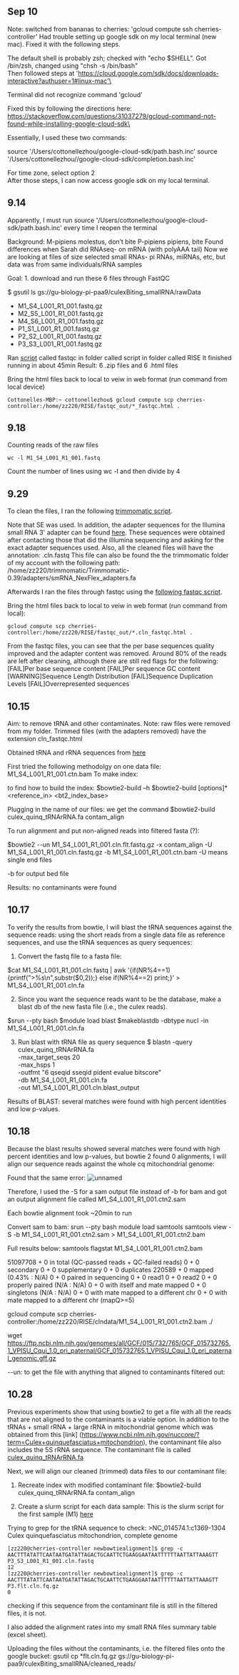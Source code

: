 ## Sep 10

Note: switched from bananas to cherries: 'gcloud compute ssh cherries-controller'
Had trouble setting up google sdk on my local terminal (new mac). Fixed it with the following steps. 

The default shell is probably zsh; checked with "echo $SHELL". Got /bin/zsh, changed using "chsh -s /bin/bash"\
Then followed steps at 'https://cloud.google.com/sdk/docs/downloads-interactive?authuser=1#linux-mac'\

Terminal did not recognize command 'gcloud'

Fixed this by following the directions here: https://stackoverflow.com/questions/31037279/gcloud-command-not-found-while-installing-google-cloud-sdk\

Essentially, I used these two commands:

source '/Users/cottonellezhou/google-cloud-sdk/path.bash.inc'
source '/Users/cottonellezhou//google-cloud-sdk/completion.bash.inc'

For time zone, select option 2\
After those steps, I can now access google sdk on my local terminal.

## 9.14

Apparently, I must run source '/Users/cottonellezhou/google-cloud-sdk/path.bash.inc' every time I reopen the terminal

Background: 
M-pipiens molestus, don’t bite
P-pipiens pipiens, bite
Found differences when Sarah did RNAseq- on mRNA (with polyAAA tail)
Now we are looking at files of size selected small RNAs- pi RNAs, miRNAs, etc, but data was from same individuals/RNA samples

Goal: 1. download and run these 6 files through FastQC

$ gsutil ls gs://gu-biology-pi-paa9/culexBiting_smallRNA/rawData

- M1_S4_L001_R1_001.fastq.gz
- M2_S5_L001_R1_001.fastq.gz
- M4_S6_L001_R1_001.fastq.gz
- P1_S1_L001_R1_001.fastq.gz
- P2_S2_L001_R1_001.fastq.gz
- P3_S3_L001_R1_001.fastq.gz

Ran [script](https://github.com/AngelaZhou779/RISE/blob/main/script/FastQC.sh) called fastqc in folder called script in folder called RISE
It finished running in about 45min
Result: 6 .zip files and 6 .html files

Bring the html files back to local to veiw in web format (run command from local device)
```
Cottonelles-MBP:~ cottonellezhou$ gcloud compute scp cherries-controller:/home/zz220/RISE/fastqc_out/*_fastqc.html .
```



## 9.18

Counting reads of the raw files
```
wc -l M1_S4_L001_R1_001.fastq 
```
Count the number of lines using wc -l and then divide by 4

## 9.29
To clean the files, I ran the following [trimmomatic script](https://github.com/AngelaZhou779/RISE/blob/main/script/Trimmomatic.sh).

Note that SE was used. In addition, the adapter sequences for the Illumina small RNA 3' adapter can be found [here](https://github.com/AngelaZhou779/RISE/blob/main/miscellaneous/smalladaptercontent.md). These sequences were obtained after contacting those that did the illlumina sequencing and asking for the exact adapter sequences used. Also, all the cleaned files will have the annotation: .cln.fastq
This file can also be found the the trimmomatic folder of my account with the following path: /home/zz220/trimmomatic/Trimmomatic-0.39/adapters/smRNA_NexFlex_adapters.fa

Afterwards I ran the files through fastqc using the [following fastqc script](https://github.com/AngelaZhou779/RISE/blob/main/script/fastqc_clnfiles.sh).

Bring the html files back to local to veiw in web format (run command from local):
```
gcloud compute scp cherries-controller:/home/zz220/RISE/fastqc_out/*.cln_fastqc.html .
```

From the fastqc files, you can see that the per base sequences quality improved and the adapter content was removed. Around 80% of the reads are left after cleaning, although there are still red flags for the following:
[FAIL]Per base sequence content
[FAIL]Per sequence GC content
[WARNING]Sequence Length Distribution
[FAIL]Sequence Duplication Levels
[FAIL]Overrepresented sequences 


## 10.15
Aim: to remove tRNA and other contaminates. Note: raw files were removed from my folder. Trimmed files (with the adapters removed) have the extension cln_fastqc.html

Obtained tRNA and rRNA sequences from [here](https://www.ncbi.nlm.nih.gov/nucleotide/NC_014574.1)


First tried the following methodolgy on one data file: M1_S4_L001_R1_001.ctn.bam
To make index:

to find how to build the index: 
$bowtie2-build –h
$bowtie2-build [options]* <reference_in> <bt2_index_base>

Plugging in the name of our files: we get the command $bowtie2-build culex_quinq_tRNArRNA.fa contam_align
 
To run alignment and put non-aligned reads into filtered fasta (?):
 
$bowtie2  --un M1_S4_L001_R1_001.cln.flt.fastq.gz -x contam_align -U M1_S4_L001_R1_001.cln.fastq.gz -b M1_S4_L001_R1_001.ctn.bam
-U means single end files

-b for output bed file

Results: no contaminants were found

## 10.17
To verify the results from bowtie, I will blast the tRNA sequences against the sequence reads: using the short reads from a single data file as reference sequences, and use the tRNA sequences as query sequences:

1. Convert the fastq file to a fasta file:

$cat M1_S4_L001_R1_001.cln.fastq | awk '{if(NR%4==1) {printf(">%s\n",substr($0,2));} 
else if(NR%4==2) print;}' > M1_S4_L001_R1_001.cln.fa


2. Since you want the sequence reads want to be the database, make a blast db of the new fasta file (i.e., the culex reads).

$srun --pty bash
$module load blast
$makeblastdb -dbtype nucl  -in M1_S4_L001_R1_001.cln.fa


3. Run blast with tRNA file as query sequence
$ blastn -query culex_quinq_tRNArRNA.fa \
-max_target_seqs 20 \
-max_hsps 1 \
-outfmt "6 qseqid sseqid pident evalue bitscore" \
-db  M1_S4_L001_R1_001.cln.fa \
-out M1_S4_L001_R1_001.cln.blast_output


Results of BLAST: several matches were found with high percent identities and low p-values.

## 10.18

Because the blast results showed several matches were found with high percent identities and low p-values, but bowtie 2 found 0 alignments, I will align our sequence reads against the whole cq mitochondrial genome:

Found that the same error: ![unnamed](https://user-images.githubusercontent.com/78465068/138136776-717da779-0fe4-4884-9ae7-a45db8b99cb4.png)

Therefore, I used the -S for a sam output file instead of -b for bam and got an output alignment file called M1_S4_L001_R1_001.ctn2.sam

Each bowtie alignment took ~20min to run


Convert sam to bam:
srun --pty bash 
module load samtools
samtools view -S -b M1_S4_L001_R1_001.ctn2.sam > M1_S4_L001_R1_001.ctn2.bam

Full results below:
samtools flagstat M1_S4_L001_R1_001.ctn2.bam

51097708 + 0 in total (QC-passed reads + QC-failed reads)
0 + 0 secondary
0 + 0 supplementary
0 + 0 duplicates
220589 + 0 mapped (0.43% : N/A)
0 + 0 paired in sequencing
0 + 0 read1
0 + 0 read2
0 + 0 properly paired (N/A : N/A)
0 + 0 with itself and mate mapped
0 + 0 singletons (N/A : N/A)
0 + 0 with mate mapped to a different chr
0 + 0 with mate mapped to a different chr (mapQ>=5)

gcloud compute scp cherries-controller:/home/zz220/RISE/clndata/M1_S4_L001_R1_001.ctn2.bam ./

wget https://ftp.ncbi.nlm.nih.gov/genomes/all/GCF/015/732/765/GCF_015732765.1_VPISU_Cqui_1.0_pri_paternal/GCF_015732765.1_VPISU_Cqui_1.0_pri_paternal_genomic.gff.gz

--un: to get the file with anything that aligned to contaminants filtered out:

## 10.28

Previous experiments show that using bowtie2 to get a file with all the reads that are not aligned to the contaminants is a viable option. In addition to the tRNAs + small rRNA + large rRNA in mitochondrial genome which was obtained from this [link] (https://www.ncbi.nlm.nih.gov/nuccore/?term=Culex+quinquefasciatus+mitochondrion), the contaminant file also includes the 5S rRNA sequence. The contaminant file is called [culex_quinq_tRNArRNA.fa](https://github.com/AngelaZhou779/RISE/blob/main/miscellaneous/culex_quinq_tRNArRNA.fa)

Next, we will align our cleaned (trimmed) data files to our contaminant file:
1. Recreate index with modified contaminant file:
$bowtie2-build culex_quinq_tRNArRNA.fa contam_align

2. Create a slurm script for each data sample:
This is the slurm script for the first sample (M1) [here](https://github.com/AngelaZhou779/RISE/blob/main/miscellaneous/bowtie2slurmscriptM1.SBATCH)

Trying to grep for the tRNA sequence to check: >NC_014574.1:c1369-1304 Culex quinquefasciatus mitochondrion, complete genome

```
[zz220@cherries-controller newbowtiealignment]$ grep -c AACTTTATATTCAATAATGATATTAGACTGCAATTCTGAAGGAATAATTTTTTAATTATTAAAGTT P3_S3_L001_R1_001.cln.fastq
12
[zz220@cherries-controller newbowtiealignment]$ grep -c AACTTTATATTCAATAATGATATTAGACTGCAATTCTGAAGGAATAATTTTTTAATTATTAAAGTT P3.flt.cln.fq.gz
0
```

checking if this sequence from the contaminant file is still in the filtered files, it is not.

I also added the alignment rates into my small RNA files summary table (excel sheet).

Uploading the files without the contaminants, i.e. the filtered files onto the google bucket: gsutil cp *flt.cln.fq.gz gs://gu-biology-pi-paa9/culexBiting_smallRNA/cleaned_reads/




